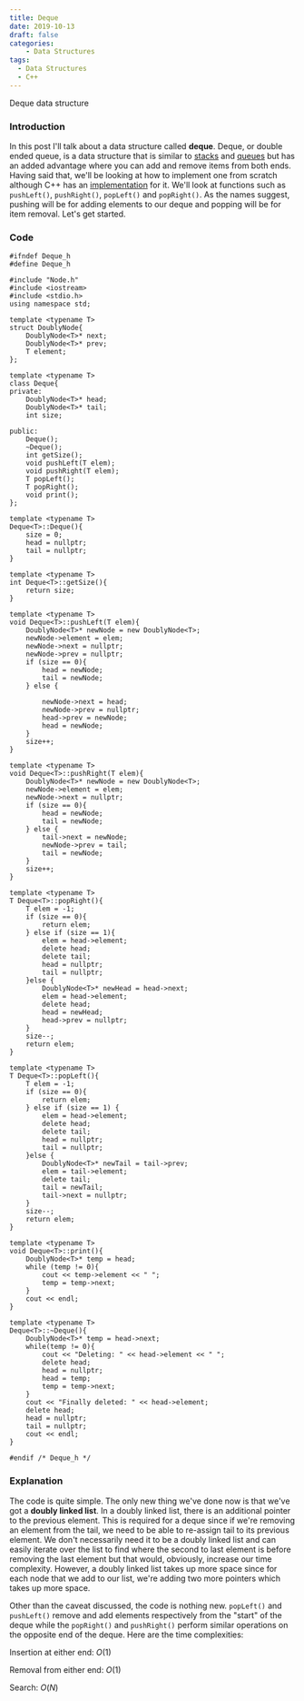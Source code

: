 ```yaml
---
title: Deque
date: 2019-10-13
draft: false
categories: 
    - Data Structures
tags:
  - Data Structures
  - C++
---
```

Deque data structure
<!-- end-->

### Introduction

In this post I'll talk about a data structure called **deque**. Deque, or double ended queue, is a data structure that is similar to [stacks](/post/stacks) and [queues](/post/queue) but has an added advantage where you can add and remove items from both ends. Having said that, we'll be looking at how to implement one from scratch although C++ has an [implementation](http://www.cplusplus.com/reference/deque/) for it. We'll look at functions such as `pushLeft()`, `pushRight()`, `popLeft()` and `popRight()`. As the names suggest, pushing will be for adding elements to our deque and popping will be for item removal. Let's get started.

### Code

```cpp{numberLines}
#ifndef Deque_h
#define Deque_h

#include "Node.h"
#include <iostream>
#include <stdio.h>
using namespace std;

template <typename T>
struct DoublyNode{
    DoublyNode<T>* next;
    DoublyNode<T>* prev;
    T element;
};

template <typename T>
class Deque{
private:
    DoublyNode<T>* head;
    DoublyNode<T>* tail;
    int size;
    
public:
    Deque();
    ~Deque();
    int getSize();
    void pushLeft(T elem);
    void pushRight(T elem);
    T popLeft();
    T popRight();
    void print();
};

template <typename T>
Deque<T>::Deque(){
    size = 0;
    head = nullptr;
    tail = nullptr;
}

template <typename T>
int Deque<T>::getSize(){
    return size;
}

template <typename T>
void Deque<T>::pushLeft(T elem){
    DoublyNode<T>* newNode = new DoublyNode<T>;
    newNode->element = elem;
    newNode->next = nullptr;
    newNode->prev = nullptr;
    if (size == 0){
        head = newNode;
        tail = newNode;
    } else {
        
        newNode->next = head;
        newNode->prev = nullptr;
        head->prev = newNode;
        head = newNode;
    }
    size++;
}

template <typename T>
void Deque<T>::pushRight(T elem){
    DoublyNode<T>* newNode = new DoublyNode<T>;
    newNode->element = elem;
    newNode->next = nullptr;
    if (size == 0){
        head = newNode;
        tail = newNode;
    } else {
        tail->next = newNode;
        newNode->prev = tail;
        tail = newNode;
    }
    size++;
}

template <typename T>
T Deque<T>::popRight(){
    T elem = -1;
    if (size == 0){
        return elem;
    } else if (size == 1){
        elem = head->element;
        delete head;
        delete tail;
        head = nullptr;
        tail = nullptr;
    }else {
        DoublyNode<T>* newHead = head->next;
        elem = head->element;
        delete head;
        head = newHead;
        head->prev = nullptr;
    }
    size--;
    return elem;
}

template <typename T>
T Deque<T>::popLeft(){
    T elem = -1;
    if (size == 0){
        return elem;
    } else if (size == 1) {
        elem = head->element;
        delete head;
        delete tail;
        head = nullptr;
        tail = nullptr;
    }else {
        DoublyNode<T>* newTail = tail->prev;
        elem = tail->element;
        delete tail;
        tail = newTail;
        tail->next = nullptr;
    }
    size--;
    return elem;
}

template <typename T>
void Deque<T>::print(){
    DoublyNode<T>* temp = head;
    while (temp != 0){
        cout << temp->element << " ";
        temp = temp->next;
    }
    cout << endl;
}

template <typename T>
Deque<T>::~Deque(){
    DoublyNode<T>* temp = head->next;
    while(temp != 0){
        cout << "Deleting: " << head->element << " ";
        delete head;
        head = nullptr;
        head = temp;
        temp = temp->next;
    }
    cout << "Finally deleted: " << head->element;
    delete head;
    head = nullptr;
    tail = nullptr;
    cout << endl;
}

#endif /* Deque_h */

```

### Explanation

The code is quite simple. The only new thing we've done now is that we've got a **doubly linked list**. In a doubly linked list, there is an additional pointer to the previous element. This is required for a deque since if we're removing an element from the tail, we need to be able to re-assign tail to its previous element. We don't necessarily need it to be a doubly linked list and can easily iterate over the list to find where the second to last element is before removing the last element but that would, obviously, increase our time complexity. However, a doubly linked list takes up more space since for each node that we add to our list, we're adding two more pointers which takes up more space.

Other than the caveat discussed, the code is nothing new. `popLeft()` and `pushLeft()` remove and add elements respectively from the "start" of the deque while the `popRight()` and `pushRight()` perform similar operations on the opposite end of the deque. Here are the time complexities:

Insertion at either end: $O(1)$

Removal from either end: $O(1)$

Search: $O(N)$
